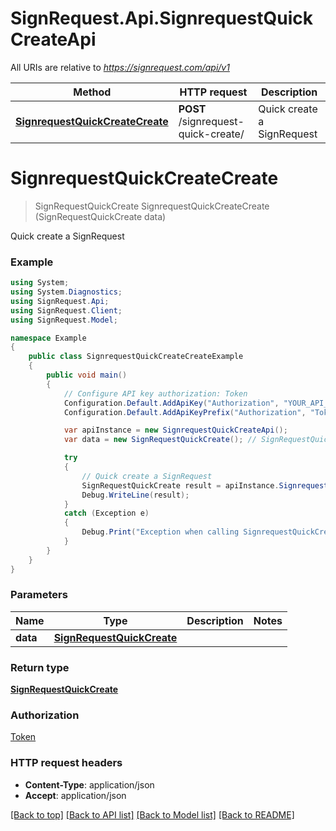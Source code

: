 # SignRequest.Api.SignrequestQuickCreateApi

All URIs are relative to *https://signrequest.com/api/v1*

Method | HTTP request | Description
------------- | ------------- | -------------
[**SignrequestQuickCreateCreate**](SignrequestQuickCreateApi.md#signrequestquickcreatecreate) | **POST** /signrequest-quick-create/ | Quick create a SignRequest


<a name="signrequestquickcreatecreate"></a>
# **SignrequestQuickCreateCreate**
> SignRequestQuickCreate SignrequestQuickCreateCreate (SignRequestQuickCreate data)

Quick create a SignRequest

### Example
```csharp
using System;
using System.Diagnostics;
using SignRequest.Api;
using SignRequest.Client;
using SignRequest.Model;

namespace Example
{
    public class SignrequestQuickCreateCreateExample
    {
        public void main()
        {
            // Configure API key authorization: Token
            Configuration.Default.AddApiKey("Authorization", "YOUR_API_KEY");
            Configuration.Default.AddApiKeyPrefix("Authorization", "Token");

            var apiInstance = new SignrequestQuickCreateApi();
            var data = new SignRequestQuickCreate(); // SignRequestQuickCreate | 

            try
            {
                // Quick create a SignRequest
                SignRequestQuickCreate result = apiInstance.SignrequestQuickCreateCreate(data);
                Debug.WriteLine(result);
            }
            catch (Exception e)
            {
                Debug.Print("Exception when calling SignrequestQuickCreateApi.SignrequestQuickCreateCreate: " + e.Message );
            }
        }
    }
}
```

### Parameters

Name | Type | Description  | Notes
------------- | ------------- | ------------- | -------------
 **data** | [**SignRequestQuickCreate**](SignRequestQuickCreate.md)|  | 

### Return type

[**SignRequestQuickCreate**](SignRequestQuickCreate.md)

### Authorization

[Token](../README.md#Token)

### HTTP request headers

 - **Content-Type**: application/json
 - **Accept**: application/json

[[Back to top]](#) [[Back to API list]](../README.md#documentation-for-api-endpoints) [[Back to Model list]](../README.md#documentation-for-models) [[Back to README]](../README.md)

